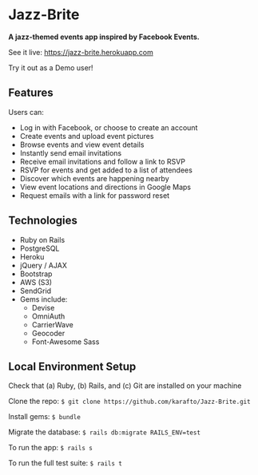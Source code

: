 # Jazz-Brite

**A jazz-themed events app inspired by Facebook Events.**

See it live: https://jazz-brite.herokuapp.com

Try it out as a Demo user!

## Features

Users can:

* Log in with Facebook, or choose to create an account
* Create events and upload event pictures
* Browse events and view event details
* Instantly send email invitations
* Receive email invitations and follow a link to RSVP
* RSVP for events and get added to a list of attendees
* Discover which events are happening nearby
* View event locations and directions in Google Maps
* Request emails with a link for password reset

## Technologies

* Ruby on Rails
* PostgreSQL
* Heroku
* jQuery / AJAX
* Bootstrap
* AWS (S3)
* SendGrid
* Gems include:
  * Devise
  * OmniAuth
  * CarrierWave
  * Geocoder
  * Font-Awesome Sass

## Local Environment Setup

Check that (a) Ruby, (b) Rails, and (c) Git are installed on your machine

Clone the repo: `$ git clone https://github.com/karafto/Jazz-Brite.git`

Install gems: `$ bundle`

Migrate the database: `$ rails db:migrate RAILS_ENV=test`

To run the app: `$ rails s`

To run the full test suite: `$ rails t`
